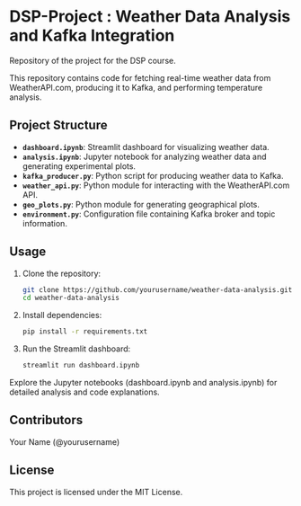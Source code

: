 # DSP-Project : Weather Data Analysis and Kafka Integration
Repository of the project for the DSP course.

This repository contains code for fetching real-time weather data from WeatherAPI.com, producing it to Kafka, and performing temperature analysis.

## Project Structure

- **`dashboard.ipynb`**: Streamlit dashboard for visualizing weather data.
- **`analysis.ipynb`**: Jupyter notebook for analyzing weather data and generating experimental plots.
- **`kafka_producer.py`**: Python script for producing weather data to Kafka.
- **`weather_api.py`**: Python module for interacting with the WeatherAPI.com API.
- **`geo_plots.py`**: Python module for generating geographical plots.
- **`environment.py`**: Configuration file containing Kafka broker and topic information.

## Usage

1. Clone the repository:

   ```bash
   git clone https://github.com/yourusername/weather-data-analysis.git
   cd weather-data-analysis

2. Install dependencies:

    ```bash
    pip install -r requirements.txt
    
3. Run the Streamlit dashboard:

    ```bash
    streamlit run dashboard.ipynb

Explore the Jupyter notebooks (dashboard.ipynb and analysis.ipynb) for detailed analysis and code explanations.

## Contributors

Your Name (@yourusername)

## License

This project is licensed under the MIT License.
